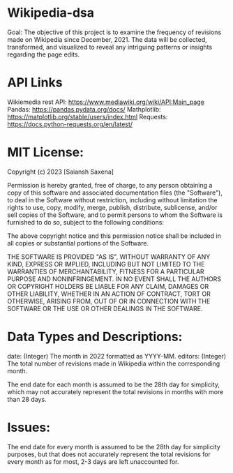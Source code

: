# Wikipedia-dsa
Goal:
The objective of this project is to examine the frequency of revisions made on Wikipedia since December, 2021. The data will be collected, transformed, and visualized to reveal any intriguing patterns or insights regarding the page edits.

# API Links
Wikiemedia rest API: https://www.mediawiki.org/wiki/API:Main_page
Pandas: https://pandas.pydata.org/docs/
Mathplotlib: https://matplotlib.org/stable/users/index.html
Requests: https://docs.python-requests.org/en/latest/

# MIT License:

Copyright (c) 2023 [Saiansh Saxena]

Permission is hereby granted, free of charge, to any person obtaining a copy
of this software and associated documentation files (the "Software"), to deal
in the Software without restriction, including without limitation the rights
to use, copy, modify, merge, publish, distribute, sublicense, and/or sell
copies of the Software, and to permit persons to whom the Software is
furnished to do so, subject to the following conditions:

The above copyright notice and this permission notice shall be included in all
copies or substantial portions of the Software.

THE SOFTWARE IS PROVIDED "AS IS", WITHOUT WARRANTY OF ANY KIND, EXPRESS OR
IMPLIED, INCLUDING BUT NOT LIMITED TO THE WARRANTIES OF MERCHANTABILITY,
FITNESS FOR A PARTICULAR PURPOSE AND NONINFRINGEMENT. IN NO EVENT SHALL THE
AUTHORS OR COPYRIGHT HOLDERS BE LIABLE FOR ANY CLAIM, DAMAGES OR OTHER
LIABILITY, WHETHER IN AN ACTION OF CONTRACT, TORT OR OTHERWISE, ARISING FROM,
OUT OF OR IN CONNECTION WITH THE SOFTWARE OR THE USE OR OTHER DEALINGS IN THE
SOFTWARE.

# Data Types and Descriptions: 
date: (Integer) The month in 2022 formatted as YYYY-MM.
editors: (Integer) The total number of revisions made in Wikipedia within the corresponding month.

The end date for each month is assumed to be the 28th day for simplicity, which may not accurately represent the total revisions in months with more than 28 days.

# Issues: 
The end date for every month is assumed to be the 28th day for simplicity purposes, but that does not accurately represent the total revisions for every month as for most, 2-3 days are left unaccounted for. 
